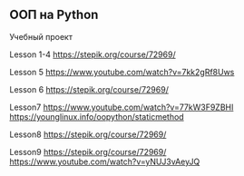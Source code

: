 
## ООП на Python
Учебный проект 

Lesson 1-4
https://stepik.org/course/72969/

Lesson 5
https://www.youtube.com/watch?v=7kk2gRf8Uws

Lesson 6
https://stepik.org/course/72969/

Lesson7
https://www.youtube.com/watch?v=77kW3F9ZBHI
https://younglinux.info/oopython/staticmethod

Lesson8
https://stepik.org/course/72969/

Lesson9
https://stepik.org/course/72969/
https://www.youtube.com/watch?v=yNUJ3vAeyJQ



